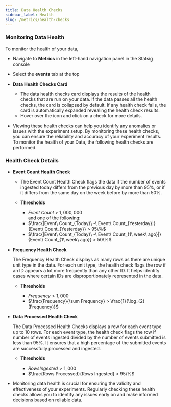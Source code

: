```yaml
---
title: Data Health Checks
sidebar_label: Health
slug: /metrics/health-checks
---
```


### Monitoring Data Health

To monitor the health of your data,

- Navigate to **Metrics** in the left-hand navigation panel in the Statsig console
- Select the **events** tab at the top

- **Data Health Checks Card**

  - The data health checks card displays the results of the health checks that are run on your data. If the data passes all the health checks, the card is collapsed by default. If any health check fails, the card is automatically expanded revealing the health check results.
  - Hover over the icon and click on a check for more details.

- Viewing these health checks can help you identify any anomalies or issues with the experiment setup. By monitoring these health checks, you can ensure the reliability and accuracy of your experiment results. To monitor the health of your Data, the following health checks are performed.

### Health Check Details

- **Event Count Health Check**

  - The Event Count Health Check flags the data if the number of events ingested today differs from the previous day by more than 95%, or if it differs from the same day on the week before by more than 50%.

  - **Thresholds**

    - $Event\ Count\ >\ 1,000,000$  
      and one of the following:
    - $\frac{|Event\ Count_{Today}\ -\ Event\ Count_{Yesterday}|}{Event\ Count_{Yesterday}} > 95\%$
    - $\frac{|Event\ Count_{Today}\ -\ Event\ Count_{1\ week\ ago}|}{Event\ Count_{1\ week\ ago}} > 50\%$

- **Frequency Health Check**

  The Frequency Health Check displays as many rows as there are unique unit type in the data. For each unit type, the health check flags the row if an ID appears a lot more frequently than any other ID. It helps identify cases where certain IDs are disproportionately represented in the data.

  - **Thresholds**

    - $Frequency > 1,000$
    - $\frac{Frequency}{\sum Frequency} > \frac{1}{\log_{2}(Frequency)}$

- **Data Processed Health Check**

  The Data Processed Health Checks displays a row for each event type up to 10 rows. For each event type, the health check flags the row if number of events ingested divided by the number of events submitted is less than 95%. It ensures that a high percentage of the submitted events are successfully processed and ingested.

  - **Thresholds**

    - $Rows Ingested > 1,000$
    - $\frac{Rows Processed}{Rows Ingested} < 95\%$

- Monitoring data health is crucial for ensuring the validity and effectiveness of your experiments. Regularly checking these health checks allows you to identify any issues early on and make informed decisions based on reliable data.
